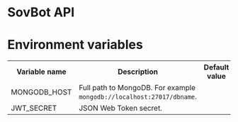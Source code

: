 # SovBot API

# Environment variables

<table>
    <tr>
        <th>Variable name</th>
        <th>Description</th>
        <th>Default value</th>
    </tr>
    <tr>
        <td>MONGODB_HOST</td>
        <td>Full path to MongoDB. For example <code>mongodb://localhost:27017/dbname</code>.</td>
        <td></td>
    </tr>
    <tr>
        <td>JWT_SECRET</td>
        <td>JSON Web Token secret.</td>
        <td></td>
    </tr>
</table>
